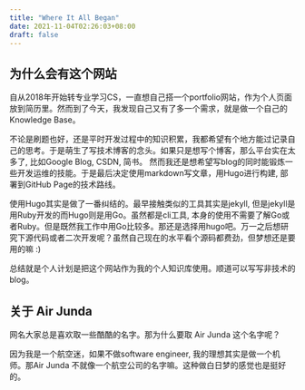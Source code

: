 ```yaml
---
title: "Where It All Began"
date: 2021-11-04T02:26:03+08:00
draft: false
---
```


## 为什么会有这个网站

自从2018年开始转专业学习CS，一直想自己搭一个portfolio网站，作为个人页面放到简历里。然而到了今天，我发现自己又有了多一个需求，就是做一个自己的Knowledge Base。

不论是刷题也好，还是平时开发过程中的知识积累，我都希望有个地方能过记录自己的思考。于是萌生了写技术博客的念头。如果只是想写个博客，那么平台实在太多了, 比如Google Blog, CSDN, 简书。 然而我还是想希望写blog的同时能锻炼一些开发运维的技能。于是最后决定使用markdown写文章，用Hugo进行构建, 部署到GitHub Page的技术路线。

使用Hugo其实是做了一番纠结的。最早接触类似的工具其实是jekyll, 但是jekyll是用Ruby开发的而Hugo则是用Go。虽然都是cli工具, 本身的使用不需要了解Go或者Ruby。但是既然我工作中用Go比较多。那还是选择用hugo吧。万一之后想研究下源代码或者二次开发呢？虽然自己现在的水平看个源码都费劲，但梦想还是要用的嘛 :)

总结就是个人计划是把这个网站作为我的个人知识库使用。顺道可以写写非技术的blog。


## 关于 Air Junda
网名大家总是喜欢取一些酷酷的名字。那为什么要取 Air Junda 这个名字呢？ 

因为我是一个航空迷，如果不做software engineer, 我的理想其实是做一个机师。那Air Junda 不就像一个航空公司的名字嘛。这种做白日梦的感觉也是挺好的。

